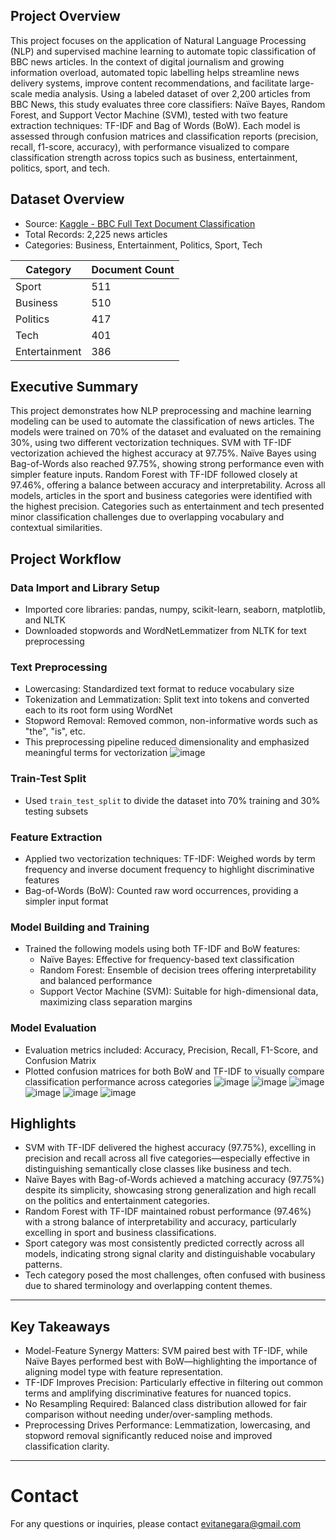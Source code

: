 
## Project Overview
This project focuses on the application of Natural Language Processing (NLP) and supervised machine learning to automate topic classification of BBC news articles. In the context of digital journalism and growing information overload, automated topic labelling helps streamline news delivery systems, improve content recommendations, and facilitate large-scale media analysis. Using a labeled dataset of over 2,200 articles from BBC News, this study evaluates three core classifiers: Naïve Bayes, Random Forest, and Support Vector Machine (SVM), tested with two feature extraction techniques: TF-IDF and Bag of Words (BoW). Each model is assessed through confusion matrices and classification reports (precision, recall, f1-score, accuracy), with performance visualized to compare classification strength across topics such as business, entertainment, politics, sport, and tech.

## Dataset Overview

- Source: [Kaggle - BBC Full Text Document Classification](https://www.kaggle.com/datasets)
- Total Records: 2,225 news articles
- Categories: Business, Entertainment, Politics, Sport, Tech

| Category      | Document Count |
|---------------|----------------|
| Sport         | 511            |
| Business      | 510            |
| Politics      | 417            |
| Tech          | 401            |
| Entertainment | 386            |

## Executive Summary
This project demonstrates how NLP preprocessing and machine learning modeling can be used to automate the classification of news articles. The models were trained on 70% of the dataset and evaluated on the remaining 30%, using two different vectorization techniques. SVM with TF-IDF vectorization achieved the highest accuracy at 97.75%. Naïve Bayes using Bag-of-Words also reached 97.75%, showing strong performance even with simpler feature inputs. Random Forest with TF-IDF followed closely at 97.46%, offering a balance between accuracy and interpretability. Across all models, articles in the sport and business categories were identified with the highest precision. Categories such as entertainment and tech presented minor classification challenges due to overlapping vocabulary and contextual similarities.

## Project Workflow

### Data Import and Library Setup
- Imported core libraries: pandas, numpy, scikit-learn, seaborn, matplotlib, and NLTK
- Downloaded stopwords and WordNetLemmatizer from NLTK for text preprocessing

### Text Preprocessing
- Lowercasing: Standardized text format to reduce vocabulary size
- Tokenization and Lemmatization: Split text into tokens and converted each to its root form using WordNet
- Stopword Removal: Removed common, non-informative words such as "the", "is", etc.
- This preprocessing pipeline reduced dimensionality and emphasized meaningful terms for vectorization
  ![image](https://github.com/user-attachments/assets/b05289bc-f502-4e0f-a455-bda57f7f2555)

### Train-Test Split
- Used `train_test_split` to divide the dataset into 70% training and 30% testing subsets
  
### Feature Extraction
- Applied two vectorization techniques: TF-IDF: Weighed words by term frequency and inverse document frequency to highlight discriminative features
- Bag-of-Words (BoW): Counted raw word occurrences, providing a simpler input format

### Model Building and Training
- Trained the following models using both TF-IDF and BoW features:
  - Naïve Bayes: Effective for frequency-based text classification
  - Random Forest: Ensemble of decision trees offering interpretability and balanced performance
  - Support Vector Machine (SVM): Suitable for high-dimensional data, maximizing class separation margins

### Model Evaluation
- Evaluation metrics included: Accuracy, Precision, Recall, F1-Score, and Confusion Matrix
- Plotted confusion matrices for both BoW and TF-IDF to visually compare classification performance across categories
![image](https://github.com/user-attachments/assets/4eda7247-c24a-423e-bffa-689605d6f153)
![image](https://github.com/user-attachments/assets/f7ff7356-56c1-4c3a-a2b2-22924edb3b6a)
![image](https://github.com/user-attachments/assets/88edf0aa-d8f2-4243-9984-e22cdd3d1cb6)
![image](https://github.com/user-attachments/assets/72883496-93cd-49ad-bec9-4368bd8d7ed6)
![image](https://github.com/user-attachments/assets/51996b39-c13d-4953-9eb2-2ef1342b81e0)
![image](https://github.com/user-attachments/assets/8b5e4168-db2a-428c-a802-3874baa377e5)


## Highlights

- SVM with TF-IDF delivered the highest accuracy (97.75%), excelling in precision and recall across all five categories—especially effective in distinguishing semantically close classes like business and tech.
- Naïve Bayes with Bag-of-Words achieved a matching accuracy (97.75%) despite its simplicity, showcasing strong generalization and high recall on the politics and entertainment categories.
- Random Forest with TF-IDF maintained robust performance (97.46%) with a strong balance of interpretability and accuracy, particularly excelling in sport and business classifications.
- Sport category was most consistently predicted correctly across all models, indicating strong signal clarity and distinguishable vocabulary patterns.
- Tech category posed the most challenges, often confused with business due to shared terminology and overlapping content themes.

---

## Key Takeaways
- Model-Feature Synergy Matters: SVM paired best with TF-IDF, while Naïve Bayes performed best with BoW—highlighting the importance of aligning model type with feature representation.
- TF-IDF Improves Precision: Particularly effective in filtering out common terms and amplifying discriminative features for nuanced topics.
- No Resampling Required: Balanced class distribution allowed for fair comparison without needing under/over-sampling methods.
- Preprocessing Drives Performance: Lemmatization, lowercasing, and stopword removal significantly reduced noise and improved classification clarity.
---

# Contact
For any questions or inquiries, please contact evitanegara@gmail.com
